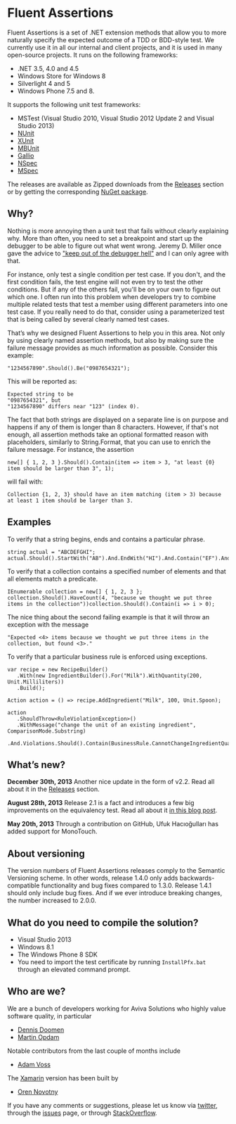 Fluent Assertions
================

Fluent Assertions is a set of .NET extension methods that allow you to more naturally specify the expected outcome of a TDD or BDD-style test. We currently use it in all our internal and client projects, and it is used in many open-source projects. It runs on the following frameworks:

* .NET 3.5, 4.0 and 4.5
* Windows Store for Windows 8
* Silverlight 4 and 5
* Windows Phone 7.5 and 8. 
 
It supports the following unit test frameworks:

* MSTest (Visual Studio 2010, Visual Studio 2012 Update 2 and Visual Studio 2013)
* [NUnit](http://www.nunit.org/)
* [XUnit](http://xunit.codeplex.com/)
* [MBUnit](http://code.google.com/p/mb-unit/)
* [Gallio](http://code.google.com/p/mb-unit/)
* [NSpec](http://nspec.org/)
* [MSpec](https://github.com/machine/machine.specifications)

The releases are available as Zipped downloads from the [Releases](https://github.com/dennisdoomen/fluentassertions/releases) section or by getting the corresponding [NuGet package](https://www.nuget.org/packages/FluentAssertions).

Why?
----
Nothing is more annoying then a unit test that fails without clearly explaining why. More than often, you need to set a breakpoint and start up the debugger to be able to figure out what went wrong. Jeremy D. Miller once gave the advice to ["keep out of the debugger hell"](http://codebetter.com/jeremymiller/2005/08/18/testing-granularity-feedback-cycles-and-holistic-development/) and I can only agree with that.

For instance, only test a single condition per test case. If you don't, and the first condition fails, the test engine will not even try to test the other conditions. But if any of the others fail, you'll be on your own to figure out which one. I often run into this problem when developers try to combine multiple related tests that test a member using different parameters into one test case. If you really need to do that, consider using a parameterized test that is being called by several clearly named test cases.

That’s why we designed Fluent Assertions to help you in this area. Not only by using clearly named assertion methods, but also by making sure the failure message provides as much information as possible. Consider this example:

    "1234567890".Should().Be("0987654321");

This will be reported as: 
    
	Expected string to be
	"0987654321", but
	"1234567890" differs near "123" (index 0).

The fact that both strings are displayed on a separate line is on purpose and happens if any of them is longer than 8 characters. However, if that's not enough, all assertion methods take an optional formatted reason with placeholders, similarly to String.Format, that you can use to enrich the failure message. For instance, the assertion

	new[] { 1, 2, 3 }.Should().Contain(item => item > 3, "at least {0} item should be larger than 3", 1);

will fail with: 

	Collection {1, 2, 3} should have an item matching (item > 3) because at least 1 item should be larger than 3.

Examples
--------
To verify that a string begins, ends and contains a particular phrase.

	string actual = "ABCDEFGHI";
	actual.Should().StartWith("AB").And.EndWith("HI").And.Contain("EF").And.HaveLength(9);

To verify that a collection contains a specified number of elements and that all elements match a predicate.

	IEnumerable collection = new[] { 1, 2, 3 };
	collection.Should().HaveCount(4, "because we thought we put three items in the collection"))collection.Should().Contain(i => i > 0);

The nice thing about the second failing example is that it will throw an exception with the message 

	"Expected <4> items because we thought we put three items in the collection, but found <3>." 
To verify that a particular business rule is enforced using exceptions.

	var recipe = new RecipeBuilder()
	   .With(new IngredientBuilder().For("Milk").WithQuantity(200, Unit.Milliliters))
	   .Build();
	
	Action action = () => recipe.AddIngredient("Milk", 100, Unit.Spoon);
	
	action
	   .ShouldThrow<RuleViolationException>()
	   .WithMessage("change the unit of an existing ingredient", ComparisonMode.Substring)
	   .And.Violations.Should().Contain(BusinessRule.CannotChangeIngredientQuanity);

What’s new?
-----------

**December 30th, 2013**
Another nice update in the form of v2.2. Read all about it in the [Releases](https://github.com/dennisdoomen/fluentassertions/releases/tag/v2.2) section.

**August 28th, 2013**
Release 2.1 is a fact and introduces a few big improvements on the equivalency test. Read all about it [in this blog post](http://www.dennisdoomen.net/2013/08/it-took-almost-year-but-fluent.html). 

**May 20th, 2013**
Through a contribution on GitHub, Ufuk Hacıoğulları has added support for MonoTouch.  
  
About versioning
----------------
The version numbers of Fluent Assertions releases comply to the Semantic Versioning scheme. In other words, release 1.4.0 only adds backwards-compatible functionality and bug fixes compared to 1.3.0. Release 1.4.1 should only include bug fixes. And if we ever introduce breaking changes, the number increased to 2.0.0.

What do you need to compile the solution?
-----------------------------
* Visual Studio 2013
* Windows 8.1
* The Windows Phone 8 SDK
* You need to import the test certificate by running `InstallPfx.bat` through an elevated command prompt. 

Who are we?
-----------
We are a bunch of developers working for Aviva Solutions who highly value software quality, in particular  
- [Dennis Doomen](https://twitter.com/ddoomen)  
- [Martin Opdam](https://twitter.com/mpopdam) 

Notable contributors from the last couple of months include
- [Adam Voss](https://github.com/vossad01)

The [Xamarin](https://github.com/onovotny/fluentassertions) version has been built by
- [Oren Novotny](https://twitter.com/onovotny)

If you have any comments or suggestions, please let us know via [twitter](https://twitter.com/search?q=fluentassertions&src=typd), through the [issues](https://github.com/dennisdoomen/FluentAssertions/issues) page, or through [StackOverflow](http://stackoverflow.com/questions/tagged/fluent-assertions).
